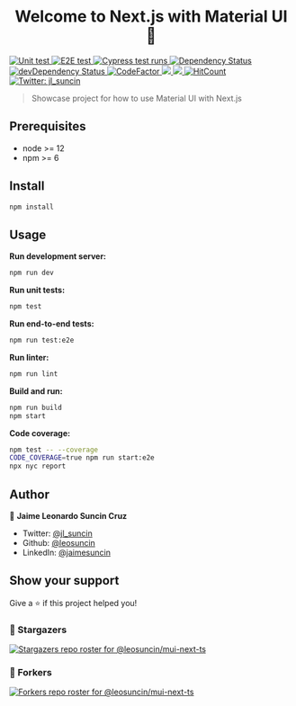 <h1 align="center">Welcome to Next.js with Material UI 👋</h1>
<p>
  <a href="#" target="_blank">
    <img alt="Unit test" src="https://github.com/leosuncin/mui-next-ts/workflows/Unit%20test/badge.svg" />
  </a>
  <a href="#" target="_blank">
    <img alt="E2E test" src="https://github.com/leosuncin/mui-next-ts/workflows/E2E%20test/badge.svg" />
  </a>
  <a href="https://dashboard.cypress.io/projects/kbsfrp/runs" target="_blank">
    <img alt="Cypress test runs" src="https://img.shields.io/endpoint?url=https://dashboard.cypress.io/badge/detailed/kbsfrp/master&style=flat&logo=cypress" />
  </a>
  <a href="https://david-dm.org/leosuncin/mui-next-ts" target="_blank">
    <img alt="Dependency Status" src="https://img.shields.io/david/leosuncin/mui-next-ts.svg?style=flat" />
  </a>
  <a href="https://david-dm.org/leosuncin/mui-next-ts#info=devDependencies" target="_blank">
    <img alt="devDependency Status" src="https://img.shields.io/david/dev/leosuncin/mui-next-ts.svg?style=flat" />
  </a>
  <a href="https://www.codefactor.io/repository/github/leosuncin/mui-next-ts" target="_blank">
    <img alt="CodeFactor" src="https://www.codefactor.io/repository/github/leosuncin/mui-next-ts/badge" />
  </a>
  <a href="https://codeclimate.com/github/leosuncin/mui-next-ts/maintainability">
    <img src="https://api.codeclimate.com/v1/badges/27600c074641dc64f057/maintainability" />
  </a>
  <a href="https://codeclimate.com/github/leosuncin/mui-next-ts/test_coverage">
    <img src="https://api.codeclimate.com/v1/badges/27600c074641dc64f057/test_coverage" />
  </a>
  <a href="https://hits.dwyl.com/leosuncin/mui-next-ts" target="_blank">
    <img alt="HitCount" src="https://hits.dwyl.com/leosuncin/mui-next-ts.svg" />
  </a>
  <a href="https://twitter.com/jl_suncin" target="_blank">
    <img alt="Twitter: jl_suncin" src="https://img.shields.io/twitter/follow/jl_suncin.svg?style=social" />
  </a>
</p>

> Showcase project for how to use Material UI with Next.js

## Prerequisites

- node >= 12
- npm >= 6

## Install

```sh
npm install
```

## Usage

**Run development server:**

```sh
npm run dev
```

**Run unit tests:**

```sh
npm test
```

**Run end-to-end tests:**

```sh
npm run test:e2e
```

**Run linter:**

```sh
npm run lint
```

**Build and run:**

```sh
npm run build
npm start
```

**Code coverage:**

```sh
npm test -- --coverage
CODE_COVERAGE=true npm run start:e2e
npx nyc report
```

## Author

👤 **Jaime Leonardo Suncin Cruz**

- Twitter: [@jl_suncin](https://twitter.com/jl_suncin)
- Github: [@leosuncin](https://github.com/leosuncin)
- LinkedIn: [@jaimesuncin](https://linkedin.com/in/jaimesuncin)

## Show your support

Give a ⭐️ if this project helped you!

### :star2: Stargazers

[![Stargazers repo roster for @leosuncin/mui-next-ts](https://reporoster.com/stars/leosuncin/mui-next-ts)](https://github.com/leosuncin/mui-next-ts/stargazers)

### :fork_and_knife: Forkers

[![Forkers repo roster for @leosuncin/mui-next-ts](https://reporoster.com/forks/leosuncin/mui-next-ts)](https://github.com/leosuncin/mui-next-ts/network/members)
